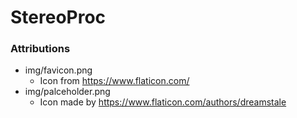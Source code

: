# StereoProc

### Attributions
* img/favicon.png
    * Icon from https://www.flaticon.com/
* img/palceholder.png
    * Icon made by https://www.flaticon.com/authors/dreamstale